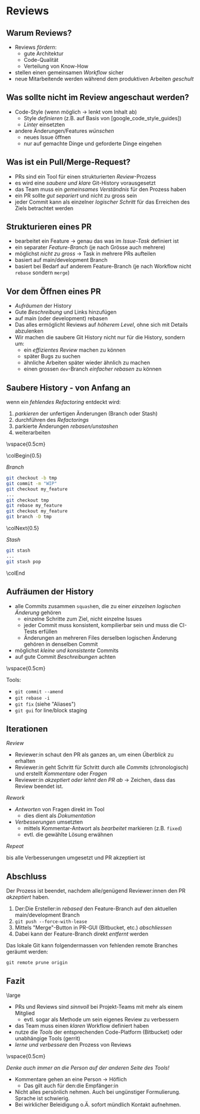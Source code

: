 Reviews
=======


Warum Reviews?
--------------

* Reviews *fördern*:
  * gute Architektur
  * Code-Qualität
  * Verteilung von Know-How
* stellen einen gemeinsamen *Workflow* sicher
* neue Mitarbeitende werden während dem produktiven Arbeiten *geschult*


Was sollte nicht im Review angeschaut werden?
---------------------------------------------

* Code-Style (wenn möglich $\to$ lenkt vom Inhalt ab)
  * Style *definieren* (z.B. auf Basis von [google_code_style_guides])
  * *Linter* einsetzten
* andere Änderungen/Features *wünschen*
  * neues Issue öffnen
  * nur auf gemachte Dinge und geforderte Dinge eingehen


Was ist ein Pull/Merge-Request?
-------------------------------

* PRs sind ein Tool für einen strukturierten *Review*-Prozess
* es wird eine *saubere und klare* Git-History vorausgesetzt
* das Team muss ein *gemeinsames Verständnis* für den Prozess haben
* ein PR sollte *gut separiert* und nicht zu gross sein
* jeder Commit kann als einzelner *logischer Schritt* für das Erreichen des Ziels betrachtet werden


Strukturieren eines PR
----------------------

* bearbeitet ein Feature $\to$ genau das was im *Issue-Task* definiert ist
* ein separater *Feature-Branch* (je nach Grösse auch mehrere)
* möglichst *nicht zu gross* $\to$ Task in mehrere PRs aufteilen
* basiert auf main/development Branch
* basiert bei Bedarf auf anderem Feature-Branch (je nach Workflow nicht `rebase` sondern `merge`)


Vor dem Öffnen eines PR
-----------------------

* *Aufräumen* der History
* Gute *Beschreibung* und Links hinzufügen
* auf main (oder development) rebasen
* Das alles ermöglicht Reviews auf *höherem Level*, ohne sich mit Details abzulenken
* Wir machen die saubere Git History nicht nur für die History, sondern um:
  * ein *effizientes Review* machen zu können
  * später Bugs zu suchen
  * ähnliche Arbeiten später wieder ähnlich zu machen
  * einen grossen `dev`-Branch *einfacher rebasen* zu können


Saubere History - von Anfang an
-------------------------------

wenn ein *fehlendes Refactoring* entdeckt wird:

1. *parkieren* der unfertigen Änderungen (Branch oder Stash)
1. durchführen des *Refactorings*
1. parkierte Änderungen *rebasen/unstashen*
1. weiterarbeiten

\vspace{0.5cm}

\colBegin{0.5}

*Branch*

~~~ {.bash .numberLines}
git checkout -b tmp
git commit -m "WIP"
git checkout my_feature
...
git checkout tmp
git rebase my_feature
git checkout my_feature
git branch -D tmp
~~~

\colNext{0.5}

*Stash*

~~~ {.bash .numberLines}
git stash
...
git stash pop
~~~

\colEnd


Aufräumen der History
---------------------

* alle Commits zusammen `squash`en, die zu einer *einzelnen logischen Änderung* gehören
  * einzelne Schritte zum Ziel, nicht einzelne Issues
  * jeder Commit muss konsistent, kompilierbar sein und muss die CI-Tests erfüllen
  * Änderungen an mehreren Files derselben logischen Änderung gehören in denselben Commit
* möglichst *kleine und konsistente* Commits
* auf gute Commit *Beschreibungen* achten

\vspace{0.5cm}

Tools:

* `git commit --amend`
* `git rebase -i`
* `git fix` (siehe "Aliases")
* `git gui` for line/block staging


Iterationen
-----------

*Review*

* Reviewer:in schaut den PR als ganzes an, um einen *Überblick* zu erhalten
* Reviewer:in geht Schritt für Schritt durch alle *Commits* (chronologisch)
  und erstellt *Kommentare* oder *Fragen*
* Reviewer:in *akzeptiert oder lehnt den PR ab* $\to$ Zeichen, dass das Review beendet ist.

*Rework*

* *Antworten* von Fragen direkt im Tool
  * dies dient als *Dokumentation*
* *Verbesserungen* umsetzten
  * mittels Kommentar-Antwort als *bearbeitet* markieren (z.B. `fixed`)
  * evtl. die gewählte Lösung erwähnen

*Repeat*

bis alle Verbesserungen umgesetzt und PR akzeptiert ist


Abschluss
---------

Der Prozess ist beendet, nachdem alle/genügend Reviewer:innen den PR *akzeptiert* haben.

1. Der:Die Ersteller:in *rebased* den Feature-Branch auf den aktuellen main/development Branch
1. `git push --force-with-lease`
1. Mittels "Merge"-Button in PR-GUI (Bitbucket, etc.) *abschliessen*
1. Dabei kann der Feature-Branch direkt *entfernt* werden

Das lokale Git kann folgendermassen von fehlenden remote Branches geräumt werden:

~~~ {.bash}
git remote prune origin
~~~


Fazit
-----

\large

* PRs und Reviews sind *sinnvoll* bei Projekt-Teams mit mehr als einem Mitglied
  * evtl. sogar als Methode um sein eigenes Review zu verbessern
* das Team muss einen *klaren* Workflow definiert haben
* nutze die *Tools* der entsprechenden Code-Platform (Bitbucket) oder unabhängige Tools (gerrit)
* *lerne und verbessere* den Prozess von Reviews

\vspace{0.5cm}

*Denke auch immer an die Person auf der anderen Seite des Tools!*

* Kommentare gehen an eine Person $\to$ Höflich
  * Das gilt auch für den:die Empfänger:in
* Nicht alles persönlich nehmen. Auch bei ungünstiger Formulierung. Sprache ist schwierig.
* Bei wirklicher Beleidigung o.Ä. sofort mündlich Kontakt aufnehmen.

